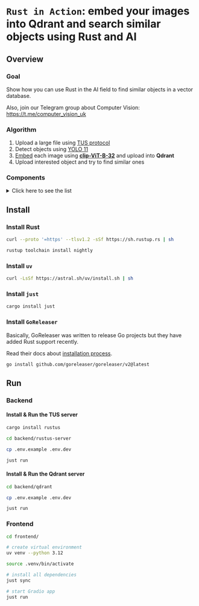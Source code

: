 # `Rust in Action`: embed your images into Qdrant and search similar objects using Rust and AI

## Overview

### Goal

Show how you can use Rust in the AI field to find similar objects in a vector database.

Also, join our Telegram group about Computer Vision: https://t.me/computer_vision_uk

### Algorithm

1. Upload a large file using [TUS protocol][4]
2. Detect objects using [YOLO 11][3]
3. [Embed][1] each image using [**clip-ViT-B-32**][2] and upload into **Qdrant**
4. Upload interested object and try to find similar ones

### Components

<details>
  <summary>Click here to see the list</summary>

Backend:

  - https://github.com/s3rius/rustus
  - https://github.com/qdrant/qdrant
  - https://github.com/qdrant/rust-client
  - https://github.com/Anush008/fastembed-rs
  - https://github.com/egorsmkv/yolo-inference
  - https://github.com/svenstaro/miniserve

Frontend:

  - https://github.com/gradio-app/gradio
  - https://github.com/qdrant/fastembed

Devtools:

  - https://github.com/astral-sh/uv
  - https://github.com/astral-sh/ruff
  - https://github.com/casey/just
  - https://github.com/goreleaser/goreleaser
  
</details>

## Install

### Install Rust

```bash
curl --proto '=https' --tlsv1.2 -sSf https://sh.rustup.rs | sh

rustup toolchain install nightly
```

### Install `uv`

```bash
curl -LsSf https://astral.sh/uv/install.sh | sh
```

### Install `just`

```bash
cargo install just
```

### Install `GoReleaser`

Basically, GoReleaser was written to release Go projects but they have added Rust support recently.

Read their docs about [installation process][5].

```bash
go install github.com/goreleaser/goreleaser/v2@latest
```

## Run

### Backend

#### Install & Run the TUS server

```bash
cargo install rustus

cd backend/rustus-server

cp .env.example .env.dev

just run
```

#### Install & Run the Qdrant server

```bash
cd backend/qdrant

cp .env.example .env.dev

just run
```

### Frontend

```bash
cd frontend/

# create virtual environment
uv venv --python 3.12

source .venv/bin/activate

# install all dependencies
just sync

# start Gradio app
just run
```

[1]: https://en.wikipedia.org/wiki/Word_embedding
[2]: https://huggingface.co/Qdrant/clip-ViT-B-32-vision
[3]: https://docs.ultralytics.com/models/yolo11/
[4]: https://tus.io/
[5]: https://goreleaser.com/install/
